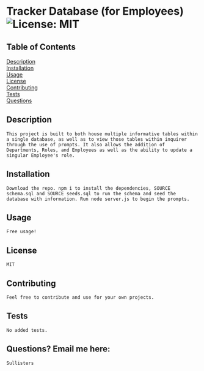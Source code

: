 
# Tracker Database (for Employees)     ![License: MIT](https://img.shields.io/badge/License-MIT-yellow.svg)
    
## Table of Contents
[Description](#description)<br>
[Installation](#installation)<br>
[Usage](#usage)<br>
[License](#license)<br>
[Contributing](#contributing)<br>
[Tests](#test)<br>
[Questions](#questions)

## Description
    This project is built to both house multiple informative tables within a single database, as well as to view those tables within inquirer through the use of prompts. It also allows the addition of Departments, Roles, and Employees as well as the ability to update a singular Employee's role.
    
    
## Installation
    Download the repo. npm i to install the dependencies, SOURCE schema.sql and SOURCE seeds.sql to run the schema and seed the database with information. Run node server.js to begin the prompts.
    
## Usage
    Free usage!
    
## License
    MIT
    
## Contributing
    Feel free to contribute and use for your own projects.
    
## Tests
    No added tests.
    
## Questions? Email me here:
    Sullisters

